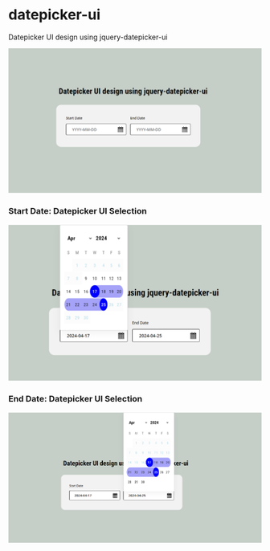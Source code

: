 # datepicker-ui
Datepicker UI design using jquery-datepicker-ui

![Datepicker input image](https://github.com/ashutosh-bharti/datepicker-ui/blob/master/resources/images/DatePicker-input.png?raw=true)


### Start Date: Datepicker UI Selection

![Datepicker popup Start Date image](https://github.com/ashutosh-bharti/datepicker-ui/blob/master/resources/images/DatePicker-popup-startDate.png?raw=true)


### End Date: Datepicker UI Selection

![Datepicker popup End Date image](https://github.com/ashutosh-bharti/datepicker-ui/blob/master/resources/images/DatePicker-popup-endDate.png?raw=true)
